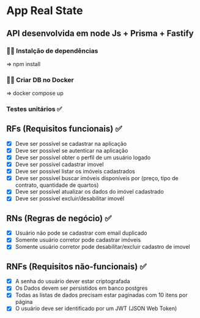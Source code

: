 # App Real State

## API desenvolvida em node Js + Prisma + Fastify

### 👨‍💻 Instalção de dependências

=> npm install

### 👨‍💻 Criar DB no Docker

=> docker compose up

### Testes unitários ✅

## RFs (Requisitos funcionais) ✅

- [x] Deve ser possível se cadastrar na aplicação
- [x] Deve ser possível se autenticar na aplicação
- [x] Deve ser possível obter o perfil de um usuário logado
- [x] Deve ser possível cadastrar imovel
- [x] Deve ser possível listar os imóveis cadastrados
- [x] Deve ser possível buscar imóveis disponíveis por (preço, tipo de contrato, quantidade de quartos)
- [x] Deve ser possível atualizar os dados do imóvel cadastrado
- [x] Deve ser possível excluir/desabilitar imovél

## RNs (Regras de negócio) ✅

- [x] Usuário não pode se cadastrar com email duplicado
- [x] Somente usuário corretor pode cadastrar imóveis
- [x] Somente usuário corretor pode desabilitar/excluir cadastro de imovel

## RNFs (Requisitos não-funcionais) ✅

- [x] A senha do usuário dever estar criptografada
- [x] Os Dados devem ser persistidos em banco postgres
- [x] Todas as listas de dados precisam estar paginadas com 10 itens por página
- [x] O usuário deve ser identificado por um JWT (JSON Web Token)
